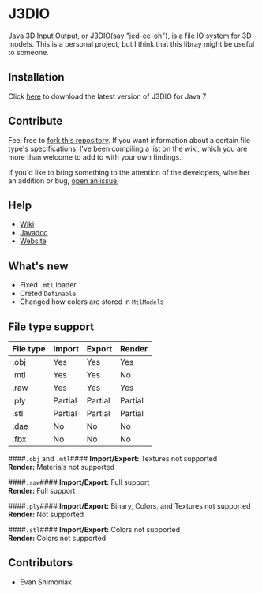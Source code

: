 J3DIO
======
Java 3D Input Output, or J3DIO(say "jed-ee-oh"), is a file IO system for 3D models. This is a personal project, but I think that this libray might be useful to someone.

Installation
------------
Click [here][1] to download the latest version of J3DIO for Java 7

Contribute
----------
Feel free to [fork this repository][2]. If you want information about a certain file type's specifications, I've been compiling a [list][3] on the wiki, which you are more than welcome to add to with your own findings.

If you'd like to bring something to the attention of the developers, whether an addition or bug, [open an issue][4];

Help
----
 * [Wiki][5]
 * [Javadoc][6]
 * [Website][7]

What's new
----------
 * Fixed `.mtl` loader
 * Creted `Definable`
 * Changed how colors are stored in `MtlModel`s

File type support
-----------------
| File type | Import  | Export  | Render  |
|-----------|---------|---------|---------|
|   .obj    | Yes     | Yes     | Yes     |
|   .mtl    | Yes     | Yes     | No      |
|   .raw    | Yes     | Yes     | Yes     |
|   .ply    | Partial | Partial | Partial |
|   .stl    | Partial | Partial | Partial |
|   .dae    | No      | No      | No      |
|   .fbx    | No      | No      | No      |

####`.obj` and `.mtl`####
**Import/Export:** Textures not supported  
**Render:** Materials not supported

####`.raw`####
**Import/Export:** Full support  
**Render:** Full support

####`.ply`####
**Import/Export:** Binary, Colors, and Textures not supported  
**Render:** Not supported

####`.stl`####
**Import/Export:** Colors not supported  
**Render:** Colors not supported

Contributors
------------
 * Evan Shimoniak

 [1]: https://github.com/FracturedRetina/J3DIO/releases/download/v4.2-beta/j3dio_v4.2-beta.jar
 [2]: https://github.com/FracturedRetina/J3DIO/fork
 [3]: https://github.com/FracturedRetina/J3DIO/wiki/File-Type-Resources
 [4]: https://github.com/FracturedRetina/J3DIO/issues
 [5]: https://github.com/FracturedRetina/J3DIO/wiki
 [6]: http://fracturedretina.github.io/j3dio/doc/doc_v4.2-beta/
 [7]: http://fracturedretina.github.io/j3dio/
